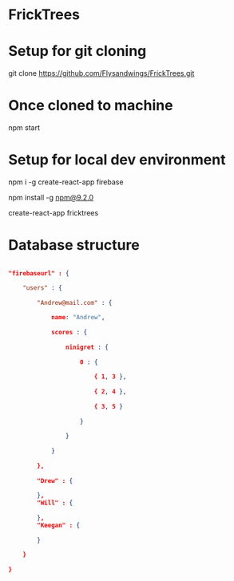 # FrickTrees

# Setup for git cloning
git clone https://github.com/Flysandwings/FrickTrees.git

# Once cloned to machine
npm start

# Setup for local dev environment
npm i -g create-react-app firebase

npm install -g npm@9.2.0

create-react-app fricktrees

# Database structure
```json

"firebaseurl" : {

	"users" : {
	
		"Andrew@mail.com" : {
		
			name: "Andrew",
			
			scores : {
			
				ninigret : {
				
					0 : { 
					
						{ 1, 3 },
						
						{ 2, 4 },
						
						{ 3, 5 }
						
					}
					
				}
				
			}
			
		},
		
		"Drew" : {
		
		},
		"Will" : {
		
		},
		"Keegan" : {
		
		}
		
	}
	
}
```

